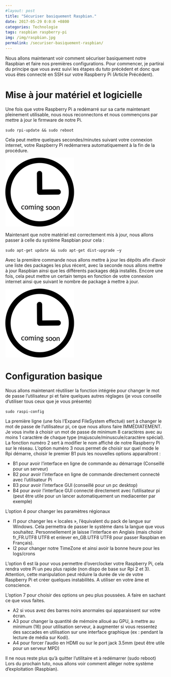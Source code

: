 ```yaml
---
#layout: post
title: "Sécuriser basiquement Raspbian."
date: 2017-05-29 0:0:0 +0800
categories: Technologie
tags: raspbian raspberry-pi
img: /img/raspbian.jpg
permalink: /securiser-basiquement-raspbian/
---
```

Nous allons maintenant voir comment sécuriser basiquement notre Raspbian et faire nos premières configurations.
Pour commencer, je partirai du principe que vous avez suivi les étapes du tuto précèdent et donc que vous êtes connecté en SSH sur votre Raspberry Pi (Article Précédent).

# Mise à jour matériel et logicielle

Une fois que votre Raspberry Pi a redémarré sur sa carte maintenant pleinement utilisable, nous nous reconnectons et nous commençons par mettre à jour le firmware de notre Pi.

`sudo rpi-update && sudo reboot`

Cela peut mettre quelques secondes/minutes suivant votre connexion internet, votre Raspberry Pi redémarrera automatiquement à la fin de la procédure.

![image horloge](/img/horloge.png)

Maintenant que notre matériel est correctement mis à jour, nous allons passer à celle du système Raspbian pour cela :

`sudo apt-get update && sudo apt-get dist-upgrade –y`

Avec la première commande nous allons mettre à jour les dépôts afin d’avoir une liste des packages les plus récent, avec la seconde nous allons mettre à jour Raspbian ainsi que les différents packages déjà installés.
Encore une fois, cela peut mettre un certain temps en fonction de votre connexion internet ainsi que suivant le nombre de package à mettre à jour.

![image horloge](/img/horloge.png)

# Configuration basique

Nous allons maintenant réutiliser la fonction intégrée pour changer le mot de passe l’utilisateur pi et faire quelques autres réglages (je vous conseille d’utiliser tous ceux que je vous présente)

`sudo raspi-config`

La première ligne (une fois l’Expand FileSystem effectué) sert à changer le mot de passe de l’utilisateur pi, ce que nous allons faire IMMÉDIATEMENT. Je vous invite à choisir un mot de passe de minimum 8 caractères avec au moins 1 caractère de chaque type (majuscule/minuscule/caractère spécial).
La fonction numéro 2 sert à modifier le nom affiché de notre Raspberry Pi sur le réseau.
L’option numéro 3 nous permet de choisir sur quel mode le Rpi démarre, choisir le premier B1 puis les nouvelles options apparaîtront :
* B1 pour avoir l’interface en ligne de commande au démarrage (Conseillé pour un serveur)
* B2 pour avoir l’interface en ligne de commande directement connecté avec l’utilisateur Pi
* B3 pour avoir l’interface GUI (conseillé pour un pc desktop)
* B4 pour avoir l’interface GUI connecté directement avec l’utilisateur pi (peut être utile pour un lancer automatiquement un mediacenter par exemple)

L’option 4 pour changer les paramètres régionaux
* I1 pour changer les « locales », l’équivalent du pack de langue sur Windows. Cela permettra de passer le système dans la langue que vous souhaitez. Personnellement je laisse l’interface en Anglais (mais choisir fr_FR.UTF8 UTF8 et enlever en_GB.UTF8 UTF8 pour passer Raspbian en Français).
* I2 pour changer notre TimeZone et ainsi avoir la bonne heure pour les logs/crons

L’option 6 est là pour vous permettre d’overclocker votre Raspberry Pi, cela rendra votre Pi un peu plus rapide (non dispo de base sur Rpi 2 et 3). Attention, cette manipulation peut réduire la durée de vie de votre Raspberry Pi et créer quelques instabilités. A utiliser en votre âme et conscience.

L’option 7 pour choisir des options un peu plus poussées. A faire en sachant ce que vous faites.
* A2 si vous avez des barres noirs anormales qui apparaissent sur votre écran.
* A3 pour changer la quantité de mémoire alloué au GPU, à mettre au minimum (16) pour utilisation serveur, à augmenter si vous ressentez des saccades en utilisation sur une interface graphique (ex : pendant la lecture de média sur Kodi).
* A4 pour forcer l’audio en HDMI ou sur le port jack 3.5mm (peut être utile pour un serveur MPD)

Il ne nous reste plus qu’à quitter l’utilitaire et à redémarrer (sudo reboot)
Lors du prochain tuto, nous allons voir comment alléger notre système d’exploitation (Raspbian).
